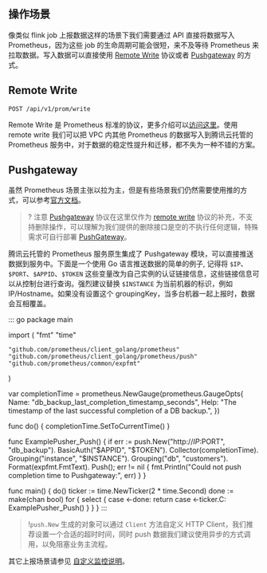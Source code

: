 ## 操作场景

像类似 flink job 上报数据这样的场景下我们需要通过 API 直接将数据写入 Prometheus，因为这些 job 的生命周期可能会很短，来不及等待 Prometheus 来拉取数据。写入数据可以直接使用 [Remote Write](https://prometheus.io/docs/practices/remote_write/) 协议或者 [Pushgateway](https://prometheus.io/docs/practices/pushing/) 的方式。

## Remote Write

```
POST /api/v1/prom/write
```

Remote Write 是 Prometheus 标准的协议，更多介绍可以[访问这里](https://prometheus.io/docs/practices/remote_write/)。使用 remote write 我们可以把 VPC 内其他 Prometheus 的数据写入到腾讯云托管的 Prometheus 服务中，对于数据的稳定性提升和迁移，都不失为一种不错的方案。


## Pushgateway

虽然 Prometheus 场景主张以拉为主，但是有些场景我们仍然需要使用推的方式，可以参考[官方文档](https://prometheus.io/docs/practices/pushing/)。

>? 注意 [Pushgateway](https://prometheus.io/docs/practices/pushing/) 协议在这里仅作为 [remote write](https://prometheus.io/docs/practices/remote_write/) 协议的补充，不支持删除操作，可以理解为我们提供的删除接口是空的不执行任何逻辑，特殊需求可自行部署 [PushGateway](https://github.com/prometheus/pushgateway)。

腾讯云托管的 Prometheus 服务原生集成了 Pushgateway 模块，可以直接推送数据到服务中。下面是一个使用 Go 语言推送数据的简单的例子, 记得将 `$IP`、`$PORT`、`$APPID`、`$TOKEN` 这些变量改为自己实例的认证链接信息，这些链接信息可以从控制台进行查询。强烈建议替换 `$INSTANCE` 为当前机器的标识，例如 IP/Hostname。如果没有设置这个 groupingKey，当多台机器一起上报时，数据会互相覆盖。

<dx-codeblock>
::: go
package main

import (
	"fmt"
	"time"

	"github.com/prometheus/client_golang/prometheus"
	"github.com/prometheus/client_golang/prometheus/push"
	"github.com/prometheus/common/expfmt"
)

var completionTime = prometheus.NewGauge(prometheus.GaugeOpts{
	Name: "db_backup_last_completion_timestamp_seconds",
	Help: "The timestamp of the last successful completion of a DB backup.",
})

func do() {
	completionTime.SetToCurrentTime()
}

func ExamplePusher_Push() {
	if err := push.New("http://$IP:$PORT", "db_backup").
		BasicAuth("$APPID", "$TOKEN").
		Collector(completionTime).
		Grouping("instance", "$INSTANCE").
		Grouping("db", "customers").
		Format(expfmt.FmtText).
		Push(); err != nil {
		fmt.Println("Could not push completion time to Pushgateway:", err)
	}
}

func main() {
	do()
	ticker := time.NewTicker(2 * time.Second)
	done := make(chan bool)
	for {
		select {
		case <-done:
			return
		case <-ticker.C:
			ExamplePusher_Push()
		}
	}
}
:::
</dx-codeblock>

> !`push.New` 生成的对象可以通过 `Client` 方法自定义 HTTP Client，我们推荐设置一个合适的超时时间，同时 push 数据我们建议使用异步的方式调用，以免阻塞业务主流程。

其它上报场景请参见 [自定义监控说明](https://cloud.tencent.com/document/product/1416/56027)。 

